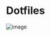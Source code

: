 # Dotfiles
![image](https://user-images.githubusercontent.com/66938119/229365521-08933874-3aa1-4b81-8150-8e0026df7481.png)
